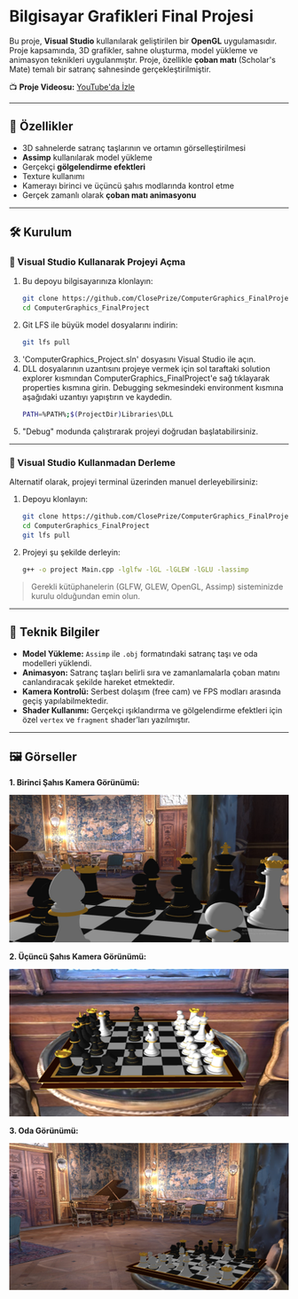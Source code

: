 # Bilgisayar Grafikleri Final Projesi

Bu proje, **Visual Studio** kullanılarak geliştirilen bir **OpenGL** uygulamasıdır. Proje kapsamında, 3D grafikler, sahne oluşturma, model yükleme ve animasyon teknikleri uygulanmıştır. Proje, özellikle **çoban matı** (Scholar's Mate) temalı bir satranç sahnesinde gerçekleştirilmiştir.

📺 **Proje Videosu:** [YouTube'da İzle](https://youtu.be/-bge980TLYs)

---

## 🚀 Özellikler

- 3D sahnelerde satranç taşlarının ve ortamın görselleştirilmesi  
- **Assimp** kullanılarak model yükleme  
- Gerçekçi **gölgelendirme efektleri**  
- Texture kullanımı  
- Kamerayı birinci ve üçüncü şahıs modlarında kontrol etme  
- Gerçek zamanlı olarak **çoban matı animasyonu**

---

## 🛠️ Kurulum

### 🔷 Visual Studio Kullanarak Projeyi Açma

1. Bu depoyu bilgisayarınıza klonlayın:
   ```bash
   git clone https://github.com/ClosePrize/ComputerGraphics_FinalProject.git
   cd ComputerGraphics_FinalProject
   ```
2. Git LFS ile büyük model dosyalarını indirin:
   ```bash
   git lfs pull
   ```
3. 'ComputerGraphics_Project.sln' dosyasını Visual Studio ile açın.
4. DLL dosyalarının uzantısını projeye vermek için sol taraftaki solution explorer kısmından ComputerGraphics_FinalProject'e sağ tıklayarak properties kısmına girin. Debugging sekmesindeki environment kısmına aşağıdaki uzantıyı yapıştırın ve kaydedin.
   ```bash
   PATH=%PATH%;$(ProjectDir)Libraries\DLL
   ```
5. "Debug" modunda çalıştırarak projeyi doğrudan başlatabilirsiniz.

---

### 🔶 Visual Studio Kullanmadan Derleme

Alternatif olarak, projeyi terminal üzerinden manuel derleyebilirsiniz:

1. Depoyu klonlayın:
   ```bash
   git clone https://github.com/ClosePrize/ComputerGraphics_FinalProject.git
   cd ComputerGraphics_FinalProject
   git lfs pull
   ```

2. Projeyi şu şekilde derleyin:
   ```bash
   g++ -o project Main.cpp -lglfw -lGL -lGLEW -lGLU -lassimp
   ```

> Gerekli kütüphanelerin (GLFW, GLEW, OpenGL, Assimp) sisteminizde kurulu olduğundan emin olun.

---

## 📂 Teknik Bilgiler

- **Model Yükleme:** `Assimp` ile `.obj` formatındaki satranç taşı ve oda modelleri yüklendi.
- **Animasyon:** Satranç taşları belirli sıra ve zamanlamalarla çoban matını canlandıracak şekilde hareket etmektedir.
- **Kamera Kontrolü:** Serbest dolaşım (free cam) ve FPS modları arasında geçiş yapılabilmektedir.
- **Shader Kullanımı:** Gerçekçi ışıklandırma ve gölgelendirme efektleri için özel `vertex` ve `fragment` shader’ları yazılmıştır.

---

## 🖼️ Görseller

**1. Birinci Şahıs Kamera Görünümü:**

![First Person View](Images/FirstPersonView.jpg)

**2. Üçüncü Şahıs Kamera Görünümü:**

![Third Person View](Images/ThirdPersonView.jpg)

**3. Oda Görünümü:**

![Room](Images/Room.jpg)

